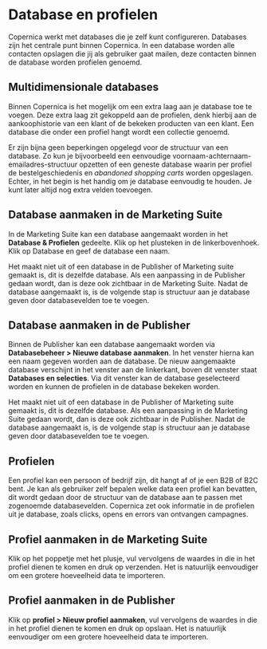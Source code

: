 # Database en profielen
Copernica werkt met databases die je zelf kunt configureren. Databases zijn het centrale punt binnen Copernica. In een database worden alle contacten opslagen die jij als gebruiker gaat mailen, deze contacten binnen de database worden profielen genoemd. 

## Multidimensionale databases
Binnen Copernica is het mogelijk om een extra laag aan je database toe te voegen. Deze extra laag zit gekoppeld aan de profielen, denk hierbij aan de aankoophistorie van een klant of de bekeken producten van een klant. Een database die onder een profiel hangt wordt een collectie genoemd. 

Er zijn bijna geen beperkingen opgelegd voor de structuur van een database.
Zo kun je bijvoorbeeld een eenvoudige voornaam-achternaam-emailadres-structuur
opzetten of een geneste database waarin per profiel de bestelgeschiedenis en
*abandoned shopping carts* worden opgeslagen. Echter, in het begin is het handig
om je database eenvoudig te houden. Je kunt later altijd nog extra velden toevoegen.

## Database aanmaken in de Marketing Suite
In de Marketing Suite kan een database aangemaakt worden in het **Database & Profielen** gedeelte. Klik op het plusteken in de linkerbovenhoek. Klik op Database en geef de database een naam. 

Het maakt niet uit of een database in de Publisher of Marketing suite gemaakt is, dit is dezelfde database. Als een aanpassing in de Publisher gedaan wordt, dan is deze ook zichtbaar in de Marketing Suite. Nadat de database aangemaakt is, is de volgende stap is structuur aan je database geven door databasevelden toe te voegen.

## Database aanmaken in de Publisher
Binnen de Publisher kan een database aangemaakt worden via **Databasebeheer > Nieuwe database aanmaken**. In het venster hierna kan een naam gegeven worden aan de database. De nieuw aangemaakte database verschijnt in het venster aan de linkerkant, boven dit venster staat **Databases en selecties**. Via dit venster kan de database geselecteerd worden en kunnen de profielen in de database bekeken worden. 

Het maakt niet uit of een database in de Publisher of Marketing suite gemaakt is, dit is dezelfde database. Als een aanpassing in de Marketing Suite gedaan wordt, dan is deze ook zichtbaar in de Publisher. Nadat de database aangemaakt is, is de volgende stap is structuur aan je database geven door databasevelden toe te voegen.

## Profielen
Een profiel kan een persoon of bedrijf zijn, dit hangt af of je een B2B of B2C bent. Je kan als gebruiker zelf bepalen welke data een profiel kan bevatten, dit wordt gedaan door de structuur van de database aan te passen met zogenoemde databasevelden. Copernica zet ook informatie in de profielen uit je database, zoals clicks, opens en errors van ontvangen campagnes. 

## Profiel aanmaken in de Marketing Suite
Klik op het poppetje met het plusje, vul vervolgens de waardes in die in het profiel dienen te komen en druk op verzenden. Het is natuurlijk eenvoudiger om een grotere hoeveelheid data te importeren.

## Profiel aanmaken in de Publisher
Klik op **profiel > Nieuw profiel aanmaken**, vul vervolgens de waardes in die in het profiel dienen te komen en druk op opslaan. Het is natuurlijk eenvoudiger om een grotere hoeveelheid data te importeren.